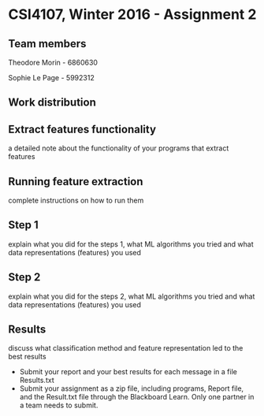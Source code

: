 # CSI4107, Winter 2016 - Assignment 2

## Team members

Theodore Morin - 6860630

Sophie Le Page - 5992312

## Work distribution

## Extract features functionality

a detailed note about the functionality of your programs that extract features

## Running feature extraction

complete instructions on how to run them

## Step 1

 explain what you did for the steps 1, what ML algorithms you tried and what data representations (features) you used
## Step 2

 explain what you did for the steps 2, what ML algorithms you tried and what data representations (features) you used

## Results

discuss what classification method and feature representation led to the best results

- Submit your report and your best results for each message in a file Results.txt
- Submit your assignment as a zip file, including programs, Report file, and the Result.txt file through the Blackboard Learn. Only one partner in a team needs to submit.
